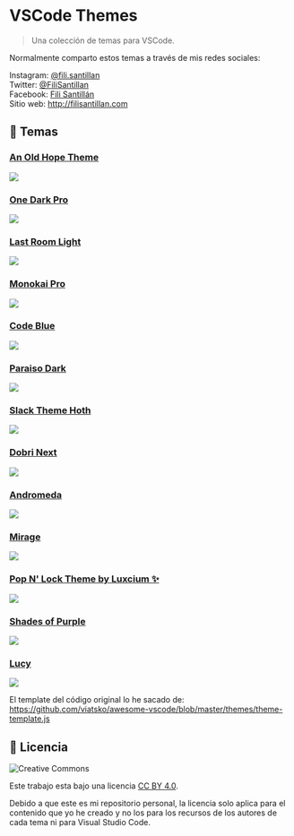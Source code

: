 # VSCode Themes

> Una colección de temas para VSCode.

Normalmente comparto estos temas a través de mis redes sociales:

Instagram: [@fili.santillan](https://www.instagram.com/fili.santillan/)  
Twitter: [@FiliSantillan](https://twitter.com/FiliSantillan)  
Facebook: [Fili Santillán](https://www.facebook.com/FiliSantillan96/)  
Sitio web: http://filisantillan.com

## 🎨 Temas

### [An Old Hope Theme](https://vscodethemes.com/e/dustinsanders.an-old-hope-theme-vscode)

<a href="https://vscodethemes.com/e/dustinsanders.an-old-hope-theme-vscode" target="_blank">
  <img src="/themes/screenshots/vstheme-an-old-hope-theme.png" />
</a>

### [One Dark Pro](https://vscodethemes.com/e/zhuangtongfa.Material-theme)

<a href="https://vscodethemes.com/e/zhuangtongfa.Material-theme" target="_blank">
  <img src="/themes/screenshots/vstheme-one-dark-pro.png" />
</a>

### [Last Room Light](https://marketplace.visualstudio.com/items?itemName=gerane.Theme-LastRoomLight)

<a href="https://marketplace.visualstudio.com/items?itemName=gerane.Theme-LastRoomLight" target="_blank">
  <img src="/themes/screenshots/vstheme-last-room-light.png" />
</a>

### [Monokai Pro](https://vscodethemes.com/e/monokai.theme-monokai-pro-vscode)

<a href="https://vscodethemes.com/e/monokai.theme-monokai-pro-vscode" target="_blank">
  <img src="/themes/screenshots/vstheme-monokai-pro.png" />
</a>

### [Code Blue](https://vscodethemes.com/e/Sujan.code-blue)

<a href="https://vscodethemes.com/e/Sujan.code-blue" target="_blank">
  <img src="/themes/screenshots/vstheme-code-blue.png" />
</a>

### [Paraiso Dark](https://marketplace.visualstudio.com/items?itemName=gerane.Theme-Paraisodark)

<a href="https://marketplace.visualstudio.com/items?itemName=gerane.Theme-Paraisodark" target="_blank">
  <img src="/themes/screenshots/vstheme-paraiso-dark.png" />
</a>

### [Slack Theme Hoth](https://vscodethemes.com/e/felipe-mendes.slack-theme)

<a href="https://vscodethemes.com/e/felipe-mendes.slack-theme" target="_blank">
  <img src="/themes/screenshots/vstheme-slack-theme-hoth.png" />
</a>

### [Dobri Next](https://vscodethemes.com/e/sldobri.bunker)

<a href="https://vscodethemes.com/e/sldobri.bunker" target="_blank">
  <img src="/themes/screenshots/vstheme-dobri-next.png" />
</a>

### [Andromeda](https://vscodethemes.com/e/EliverLara.andromeda)

<a href="https://vscodethemes.com/e/EliverLara.andromeda" target="_blank">
  <img src="/themes/screenshots/vstheme-andromeda.png" />
</a>

### [Mirage](https://vscodethemes.com/e/tristanremy.mirage)

<a href="https://vscodethemes.com/e/tristanremy.mirage" target="_blank">
  <img src="/themes/screenshots/vstheme-mirage.png" />
</a>

### [Pop N' Lock Theme by Luxcium ✨](https://vscodethemes.com/e/Luxcium.pop-n-lock-theme-vscode)

<a href="https://vscodethemes.com/e/Luxcium.pop-n-lock-theme-vscode" target="_blank">
  <img src="/themes/screenshots/vstheme-Pop-n-lock-theme.png" />
</a>

### [Shades of Purple](https://vscodethemes.com/e/ahmadawais.shades-of-purple)

<a href="https://vscodethemes.com/e/ahmadawais.shades-of-purple" target="_blank">
  <img src="/themes/screenshots/vstheme-shades-of-purple.png" />
</a>

### [Lucy](https://vscodethemes.com/e/juliettepretot.lucy-vscode)

<a href="https://vscodethemes.com/e/juliettepretot.lucy-vscode" target="_blank">
  <img src="/themes/screenshots/vstheme-lucy.png" />
</a>


El template del código original lo he sacado de: https://github.com/viatsko/awesome-vscode/blob/master/themes/theme-template.js

## 📜 Licencia

![Creative Commons](https://mirrors.creativecommons.org/presskit/buttons/88x31/svg/by.svg)

Este trabajo esta bajo una licencia [CC BY 4.0](https://creativecommons.org/licenses/by/4.0/deed.es).

Debido a que este es mi repositorio personal, la licencia solo aplica para el contenido que yo he creado y no los para los recursos de los autores de cada tema ni para Visual Studio Code.



